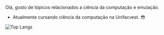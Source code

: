 Olá, gosto de tópicos relacionados a ciência da computação e emulação.

- Atualmente cursando ciência da computação na Unifacvest. 😳 


![Top Langs](https://github-readme-stats.vercel.app/api/top-langs/?username=Every2&theme=tokyonight)
